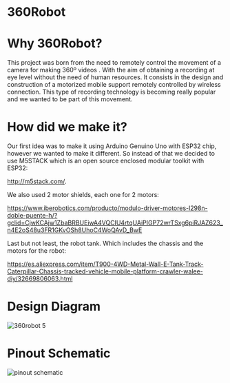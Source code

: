 # 360Robot
# Why 360Robot?
This project was born from the need to remotely control the movement of a camera for making 360º videos . With the aim of obtaining a recording at eye level without the need of human resources. It consists in the design and construction of a motorized mobile support remotely controlled by wireless connection. This type of recording technology is becoming really popular and we wanted to be part of this movement.

# How did we make it?
Our first idea was to make it using Arduino Genuino Uno with ESP32 chip, however we wanted to make it different. So instead of that we decided to use M5STACK which is an open source enclosed modular toolkit with ESP32:

http://m5stack.com/.

We also used 2 motor shields, each one for 2 motors:

https://www.iberobotics.com/producto/modulo-driver-motores-l298n-doble-puente-h/?gclid=CjwKCAjw1ZbaBRBUEiwA4VQCIU4rtqUAiPIGP72wrTSxg6piRJAZ623_n4E2oS48u3FR1GKvOSh8UhoC4WoQAvD_BwE

Last but not least, the robot tank. Which includes the chassis and the motors for the robot:

https://es.aliexpress.com/item/T900-4WD-Metal-Wall-E-Tank-Track-Caterpillar-Chassis-tracked-vehicle-mobile-platform-crawler-walee-diy/32669806063.html


# Design Diagram
![360robot 5](https://user-images.githubusercontent.com/39131436/43365095-703768d2-9327-11e8-9774-b6498c216950.png)


# Pinout Schematic
![pinout schematic](https://user-images.githubusercontent.com/39131436/43310837-00645712-9189-11e8-873c-b193af1e220d.jpg)
